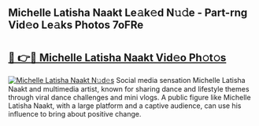 ## Michelle Latisha Naakt Le𝚊k𝚎d N𝚞𝚍e - Part-rng Vid𝚎o Le𝚊ks Photos 7oFRe

# <h2><a href="http://fb63lo.evod.top/?m=Michelle+Latisha+Naakt">🔗 👉🔴 Michelle Latisha Naakt Vid𝚎o Ph𝚘t𝚘s</a></h2>

[![Michelle Latisha Naakt N𝚞d𝚎s](https://i.imgur.com/8V9OHl7.gif)](http://fb63lo.evod.top/?m=Michelle+Latisha+Naakt)
Social media sensation Michelle Latisha Naakt and multimedia artist, known for sharing dance and lifestyle themes through viral dance challenges and mini vlogs. A public figure like Michelle Latisha Naakt, with a large platform and a captive audience, can use his influence to bring about positive change. 
